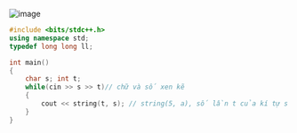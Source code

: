 ![image](https://github.com/Llam-a/Practice_Cpp/assets/115911041/ab5a8313-ff2d-42b9-a5eb-6cb67d622480)


```cpp
#include <bits/stdc++.h>
using namespace std;
typedef long long ll;

int main()
{
    char s; int t;
    while(cin >> s >> t)// chữ và số xen kẽ
    {
        cout << string(t, s); // string(5, a), số lần t của kí tự s
    }
}
```
